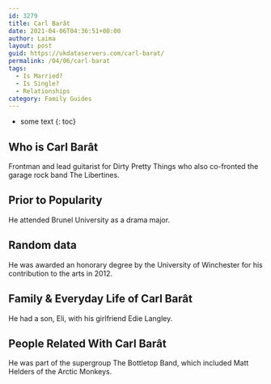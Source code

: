 ```yaml
---
id: 3279
title: Carl Barât
date: 2021-04-06T04:36:51+00:00
author: Laima
layout: post
guid: https://ukdataservers.com/carl-barat/
permalink: /04/06/carl-barat
tags:
  - Is Married?
  - Is Single?
  - Relationships
category: Family Guides
---
```


* some text
{: toc}


## Who is Carl Barât
                  
                  
                  
Frontman and lead guitarist for Dirty Pretty Things who also co-fronted the garage rock band The Libertines.
                  
              
            
              
            
                
                
                
## Prior to Popularity
                  
                  
                  
He attended Brunel University as a drama major.
                  
              
            
              
            
                
                
                
## Random data
                  
                  
                  
He was awarded an honorary degree by the University of Winchester for his contribution to the arts in 2012.
                  
              
            
              
            
                
                
                
## Family & Everyday Life of Carl Barât
                  
                  
                  
He had a son, Eli, with his girlfriend Edie Langley.
                  
              
            
              
            
                
                
                
## People Related With Carl Barât
                  
                  
                  
He was part of the supergroup The Bottletop Band, which included Matt Helders of the Arctic Monkeys.
                  
              
            
              
            
                
              
            
              
              
            
            
              
            
          
          
          